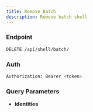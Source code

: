 ```yaml
---
title: Remove Batch
description: Remove batch shell
---
```


### Endpoint

```bash
DELETE /api/shell/batch/
```

### Auth

```bash
Authorization: Bearer <token>
```

### Query Parameters

- **identities**

